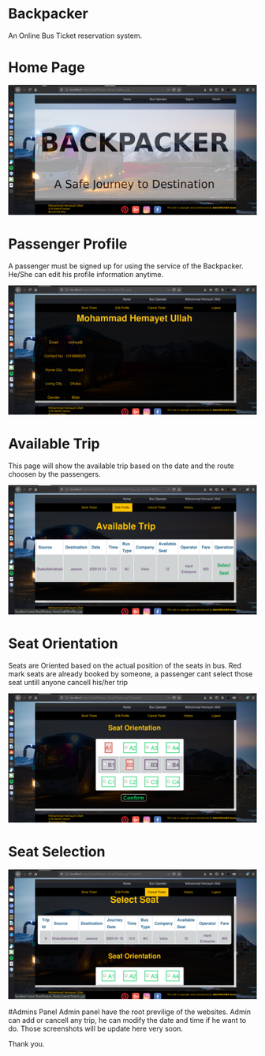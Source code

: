 # Backpacker
An Online Bus Ticket reservation system. 

# Home Page

![](screenshot/backpacker.png)

# Passenger Profile
A passenger must be signed up for using the service of the Backpacker. He/She can edit his profile information anytime. 

![](screenshot/backpacker-profile.png)

# Available Trip
This page will show the available trip based on the date and the route choosen by the passengers. 

![](screenshot/backpacker-availabletrip.png)

# Seat Orientation
Seats are Oriented based on the actual position of the seats in bus. Red mark seats are already booked by someone, a passenger cant select those seat untill anyone cancell his/her trip

![](screenshot/seat-orientation.png)

# Seat Selection

![](screenshot/select-seat.png)

#Admins Panel
Admin panel have the root previlige of the websites. Admin can add or cancell any trip, he can modify the date and time if he want to do. Those screenshots will be update here very soon. 

Thank you.

